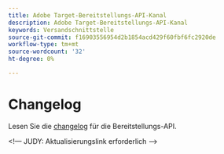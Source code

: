 ```yaml
---
title: Adobe Target-Bereitstellungs-API-Kanal
description: Adobe Target-Bereitstellungs-API-Kanal
keywords: Versandschnittstelle
source-git-commit: f16903556954d2b1854acd429f60fbf6fc2920de
workflow-type: tm+mt
source-wordcount: '32'
ht-degree: 0%

---
```



# Changelog

Lesen Sie die [changelog](https://experienceleague.adobe.com/docs/target/using/implement-target/server-side/releases-server-side.html) für die Bereitstellungs-API.

&lt;!— JUDY: Aktualisierungslink erforderlich —>